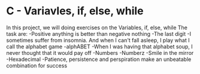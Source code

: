 # C - Variavles, if, else, while
In this project, we will doing exercises on the Variables, if, else, while
The task are:
-Positive anything is better than negative nothing
-The last digit
-I sometimes suffer from insomnia. And when I can't fall asleep, I play what I call the alphabet game
-alphABET
-When I was having that alphabet soup, I never thought that it would pay off
-Numbers
-Numberz
-Smile in the mirror
-Hexadecimal
-Patience, persistence and perspiration make an unbeatable combination for success
